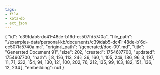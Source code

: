 ```yaml
---
tags:
- file
- kota-db
- ext_json
---
```

{
  "id": "c39fdab5-dc41-48de-b16d-ec507fd5740a",
  "file_path": "./examples-data/personal-kb/documents/c39fdab5-dc41-48de-b16d-ec507fd5740a.md",
  "original_path": "/generated/doc-091.md",
  "title": "Generated Document 91",
  "size": 202,
  "created": 1754607700,
  "updated": 1754607700,
  "hash": [
    8,
    126,
    113,
    246,
    36,
    160,
    1,
    105,
    246,
    186,
    96,
    3,
    197,
    11,
    71,
    232,
    154,
    94,
    130,
    121,
    100,
    202,
    76,
    212,
    135,
    99,
    103,
    182,
    154,
    136,
    12,
    234
  ],
  "embedding": null
}